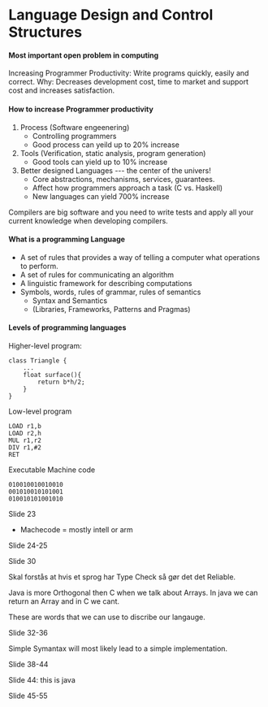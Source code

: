 # Language Design and Control Structures

#### Most important open problem in computing

Increasing Programmer Productivity: Write programs quickly, easily and correct. Why: Decreases development cost, time to market and support cost and increases satisfaction.

#### How to increase Programmer productivity

1. Process (Software engeenering)
   - Controlling programmers
   - Good process can yeild up to 20% increase
2. Tools (Verification, static analysis, program generation)
   - Good tools can yield up to 10% increase
3. Better designed Languages --- the center of the univers!
   - Core abstractions, mechanisms, services, guarantees.
   - Affect how programmers approach a task (C vs. Haskell)
   - New languages can yield 700% increase

Compilers are big software and you need to write tests and apply all your current knowledge when developing compilers. 

#### What is a programming Language

- A set of rules that provides a way of telling a computer what operations to perform.
- A set of rules for communicating an algorithm
- A linguistic framework for describing computations
- Symbols, words, rules of grammar, rules of semantics
  - Syntax and Semantics
  - (Libraries, Frameworks, Patterns and Pragmas)

#### Levels of programming languages

Higher-level  program:

```
class Triangle {
    ...
    float surface(){
        return b*h/2;
    }
}
```

Low-level program

```
LOAD r1,b
LOAD r2,h
MUL r1,r2
DIV r1,#2
RET
```

Executable Machine code

```
010010010010010
001010010101001
010010101001010
```

Slide 23

- Machecode = mostly intell or arm

Slide 24-25 

Slide 30

Skal forstås at hvis et sprog har Type Check så gør det det Reliable.

Java is more Orthogonal then C when we talk about Arrays. In java we can return an Array and in C we cant. 

These are words that we can use to discribe our langauge.

Slide 32-36

Simple Symantax will most likely lead to a simple implementation.

Slide 38-44

Slide 44: this is java

Slide 45-55